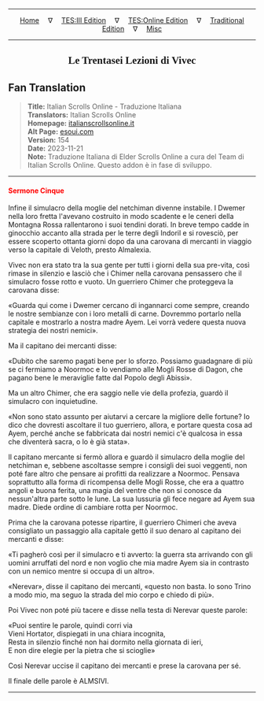 
---

<!-- Jekyll Page Links -->

<center>
<a href="../../../../../index.html">Home</a>
&emsp;&nabla;&emsp;
<a href="../../../../index-tes3.html">TES:III Edition</a>
&emsp;&nabla;&emsp;
<a href="../../../../index-teso.html">TES:Online Edition</a>
&emsp;&nabla;&emsp;
<a href="../../../../index-traditional.html">Traditional Edition</a>
&emsp;&nabla;&emsp;
<a href="../../../../index-misc.html">Misc</a>
</center>

<!-- Markdown Body Below: -->

---

<center>
<h2><span style="font-family:Georgia">Le Trentasei Lezioni di Vivec</span></h2>
</center>

## Fan Translation

> __Title:__ Italian Scrolls Online - Traduzione Italiana\
> __Translators:__ Italian Scrolls Online\
> __Homepage:__ [italianscrollsonline.it][1]\
> __Alt Page:__ [esoui.com][2]\
> __Version:__ 154\
> __Date:__ 2023-11-21\
> __Note:__ Traduzione Italiana di Elder Scrolls Online a cura del Team di Italian Scrolls Online. Questo addon è in fase di sviluppo.

[1]: http://italianscrollsonline.it/
[2]: https://www.esoui.com/downloads/info2854-ItalianScrollsOnline-TraduzioneItaliana.html

---

#### <span style="color:red">Sermone Cinque</span>

Infine il simulacro della moglie del netchiman divenne instabile. I Dwemer nella loro fretta l'avevano costruito in modo scadente e le ceneri della Montagna Rossa rallentarono i suoi tendini dorati. In breve tempo cadde in ginocchio accanto alla strada per le terre degli Indoril e si rovesciò, per essere scoperto ottanta giorni dopo da una carovana di mercanti in viaggio verso la capitale di Veloth, presto Almalexia.

Vivec non era stato tra la sua gente per tutti i giorni della sua pre-vita, così rimase in silenzio e lasciò che i Chimer nella carovana pensassero che il simulacro fosse rotto e vuoto. Un guerriero Chimer che proteggeva la carovana disse:

«Guarda qui come i Dwemer cercano di ingannarci come sempre, creando le nostre sembianze con i loro metalli di carne. Dovremmo portarlo nella capitale e mostrarlo a nostra madre Ayem. Lei vorrà vedere questa nuova strategia dei nostri nemici».

Ma il capitano dei mercanti disse:

«Dubito che saremo pagati bene per lo sforzo. Possiamo guadagnare di più se ci fermiamo a Noormoc e lo vendiamo alle Mogli Rosse di Dagon, che pagano bene le meraviglie fatte dal Popolo degli Abissi».

Ma un altro Chimer, che era saggio nelle vie della profezia, guardò il simulacro con inquietudine.

«Non sono stato assunto per aiutarvi a cercare la migliore delle fortune? Io dico che dovresti ascoltare il tuo guerriero, allora, e portare questa cosa ad Ayem, perché anche se fabbricata dai nostri nemici c'è qualcosa in essa che diventerà sacra, o lo è già stata».

Il capitano mercante si fermò allora e guardò il simulacro della moglie del netchiman e, sebbene ascoltasse sempre i consigli dei suoi veggenti, non poté fare altro che pensare ai profitti da realizzare a Noormoc. Pensava soprattutto alla forma di ricompensa delle Mogli Rosse, che era a quattro angoli e buona ferita, una magia del ventre che non si conosce da nessun'altra parte sotto le lune. La sua lussuria gli fece negare ad Ayem sua madre. Diede ordine di cambiare rotta per Noormoc.

Prima che la carovana potesse ripartire, il guerriero Chimeri che aveva consigliato un passaggio alla capitale gettò il suo denaro al capitano dei mercanti e disse:

«Ti pagherò così per il simulacro e ti avverto: la guerra sta arrivando con gli uomini arruffati del nord e non voglio che mia madre Ayem sia in contrasto con un nemico mentre si occupa di un altro».

«Nerevar», disse il capitano dei mercanti, «questo non basta. Io sono Trino a modo mio, ma seguo la strada del mio corpo e chiedo di più».

Poi Vivec non poté più tacere e disse nella testa di Nerevar queste parole:

«Puoi sentire le parole, quindi corri via\
Vieni Hortator, dispiegati in una chiara incognita,\
Resta in silenzio finché non hai dormito nella giornata di ieri,\
E non dire elegie per la pietra che si scioglie»

Così Nerevar uccise il capitano dei mercanti e prese la carovana per sé.

Il finale delle parole è ALMSIVI.

---
